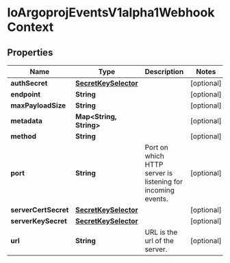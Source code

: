 

# IoArgoprojEventsV1alpha1WebhookContext


## Properties

Name | Type | Description | Notes
------------ | ------------- | ------------- | -------------
**authSecret** | [**SecretKeySelector**](SecretKeySelector.md) |  |  [optional]
**endpoint** | **String** |  |  [optional]
**maxPayloadSize** | **String** |  |  [optional]
**metadata** | **Map&lt;String, String&gt;** |  |  [optional]
**method** | **String** |  |  [optional]
**port** | **String** | Port on which HTTP server is listening for incoming events. |  [optional]
**serverCertSecret** | [**SecretKeySelector**](SecretKeySelector.md) |  |  [optional]
**serverKeySecret** | [**SecretKeySelector**](SecretKeySelector.md) |  |  [optional]
**url** | **String** | URL is the url of the server. |  [optional]



